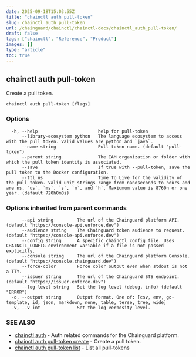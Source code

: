 ```yaml
---
date: 2025-09-18T15:03:55Z
title: "chainctl auth pull-token"
slug: chainctl_auth_pull-token
url: /chainguard/chainctl/chainctl-docs/chainctl_auth_pull-token/
draft: false
tags: ["chainctl", "Reference", "Product"]
images: []
type: "article"
toc: true
---
```

## chainctl auth pull-token

Create a pull token.

```
chainctl auth pull-token [flags]
```

### Options

```
  -h, --help                       help for pull-token
      --library-ecosystem python   The language ecosystem to access with the pull token. Valid values are python and `java`.
      --name string                Pull token name. (default "pull-token")
      --parent string              The IAM organization or folder with which the pull token identity is associated.
      --save                       If true with --pull-token, save the pull token to the Docker configuration.
      --ttl ns                     Time To Live for the validity of the pull token. Valid unit strings range from nanoseconds to hours and are ns, `us`, `ms`, `s`, `m`, and `h`. Maxiumum value is 8760h or one year. (default 720h0m0s)
```

### Options inherited from parent commands

```
      --api string         The url of the Chainguard platform API. (default "https://console-api.enforce.dev")
      --audience string    The Chainguard token audience to request. (default "https://console-api.enforce.dev")
      --config string      A specific chainctl config file. Uses CHAINCTL_CONFIG environment variable if a file is not passed explicitly.
      --console string     The url of the Chainguard platform Console. (default "https://console.chainguard.dev")
      --force-color        Force color output even when stdout is not a TTY.
      --issuer string      The url of the Chainguard STS endpoint. (default "https://issuer.enforce.dev")
      --log-level string   Set the log level (debug, info) (default "ERROR")
  -o, --output string      Output format. One of: [csv, env, go-template, id, json, markdown, none, table, terse, tree, wide]
  -v, --v int              Set the log verbosity level.
```

### SEE ALSO

* [chainctl auth](/chainguard/chainctl/chainctl-docs/chainctl_auth/)	 - Auth related commands for the Chainguard platform.
* [chainctl auth pull-token create](/chainguard/chainctl/chainctl-docs/chainctl_auth_pull-token_create/)	 - Create a pull token.
* [chainctl auth pull-token list](/chainguard/chainctl/chainctl-docs/chainctl_auth_pull-token_list/)	 - List all pull-tokens

